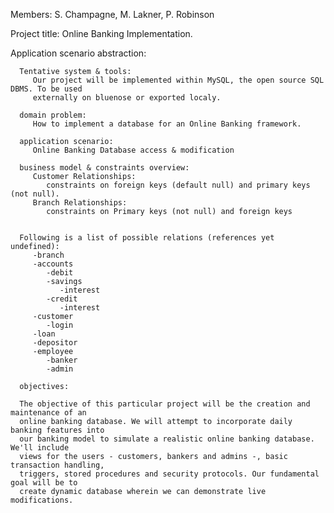 Members: S. Champagne, M. Lakner, P. Robinson

Project title: Online Banking Implementation.

Application scenario abstraction:

      Tentative system & tools:
         Our project will be implemented within MySQL, the open source SQL DBMS. To be used
         externally on bluenose or exported localy.

      domain problem:
         How to implement a database for an Online Banking framework.
         
      application scenario:
         Online Banking Database access & modification

      business model & constraints overview:
         Customer Relationships:
            constraints on foreign keys (default null) and primary keys (not null).
         Branch Relationships:
            constraints on Primary keys (not null) and foreign keys   
         

      Following is a list of possible relations (references yet undefined):
         -branch
         -accounts
            -debit
            -savings
               -interest
            -credit
               -interest
         -customer
            -login
         -loan
         -depositor
         -employee
            -banker
            -admin
         
      objectives:

      The objective of this particular project will be the creation and maintenance of an
      online banking database. We will attempt to incorporate daily banking features into
      our banking model to simulate a realistic online banking database. We'll include 
      views for the users - customers, bankers and admins -, basic transaction handling, 
      triggers, stored procedures and security protocols. Our fundamental goal will be to 
      create dynamic database wherein we can demonstrate live modifications.
   

